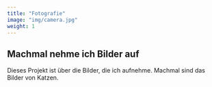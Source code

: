 ```yaml
---
title: "Fotografie"
image: "img/camera.jpg"
weight: 1
---
```


## Machmal nehme ich Bilder auf

Dieses Projekt ist über die Bilder, die ich aufnehme. Machmal sind das Bilder von Katzen.
